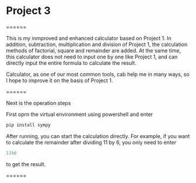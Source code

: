 # Project 3

======

This is my inmproved and enhanced calculator based on Project 1. In addition, subtraction, multiplication and division of Project 1, the calculation methods of factorial, square and remainder are added. At the same time, this calculator does not need to input one by one like Project 1, and can directly input the entire formula to calculate the result.

Calculator, as one of our most common tools, cab help me in many ways, so I hope to improve it on the basis of Project 1.

======

Next is the operation steps

First oprn the virtual environment using powershell and enter

```Powershell
pip install sympy
```

After running, you can start the calculation directly. For example, if you want to calculate the remainder after dividing 11 by 6, you only need to enter

```Powershell
11%6
```

to get the result.

======